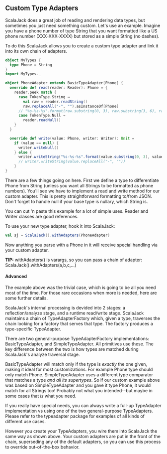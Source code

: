 ## Custom Type Adapters

ScalaJack does  a great job of reading and rendering data types, but sometimes you just need something custom.  Let's use an example.  Imagine you have a phone number of type String that you want formatted like a US phone number (XXX-XXX-XXXX) but stored as a simple String (no dashes).

To do this ScalaJack allows you to create a custom type adapter and link it into its own chain of adapters.

```scala
object MyTypes {
  type Phone = String
}
import MyTypes._

object PhoneAdapter extends BasicTypeAdapter[Phone] {
  override def read(reader: Reader): Phone = {
    reader.peek match {
      case TokenType.String ⇒
        val raw = reader.readString()
        raw.replaceAll("-", "").asInstanceOf[Phone]
      // "%s-%s-%s".format(raw.substring(0, 3), raw.substring(3, 6), raw.substring(6)).asInstanceOf[Phone]
      case TokenType.Null ⇒
        reader.readNull()
    }
  }

  override def write(value: Phone, writer: Writer): Unit =
    if (value == null) {
      writer.writeNull()
    } else {
      writer.writeString("%s-%s-%s".format(value.substring(0, 3), value.substring(3, 6), value.substring(6)))
      // writer.writeString(value.replaceAll("-", ""))
    }
}
```

There are a few things going on here.  First we define a type to differentiate Phone from String (unless you want all Strings to be formatted as phone numbers).  You'll see we have to implement a read and write method for our custom adapter.  This is pretty straightforward formatting to/from JSON.  Don't forget to handle null if your base type is nullary, which String is.

You can cut 'n paste this example for a lot of simple uses.  Reader and Writer classes are good references.

To use your new type adapter, hook it into ScalaJack:

```scala
val sj = ScalaJack().withAdapters(PhoneAdapter)
```

Now anything you parse with a Phone in it will receive special handling via your custom adapter.

**TIP:** withAdapters() is varargs, so you can pass a chain of adapter: ScalaJack().withAdapters(a,b,c,...)

#### Advanced
The example above was the trivial case, which is going to be all you need most of the time.  For those rare occasions when more is needed, here are some further details.

ScalaJack's internal processing is devided into 2 stages: a reflection/analyze stage, and a runtime read/write stage.  ScalaJack maintains a chain of TypeAdapterFactory which, given a type, traverses the chain looking for a factory that serves that type.  The factory produces a type-specific TypeAdapter.

There are two general-purpose TypeAdapterFactory implementations: BasicTypeAdapter, and SimpleTypeAdapter.  All primitives use these.  The key difference between the two is how types are matched during ScalaJack's analyze traversal stage.

BasicTypeAdapter will match only if the type is *exactly* the one given, making it ideal for most customizations.  For example Phone type should only match Phone.  SimpleTypeAdapter uses a different type comparator that matches a type *and all its supertypes*.  So if our custom example above was based on SimpleTypeAdapter and you gave it type Phone, it would match for all Strings too!  Probably not what you intended--but maybe in some cases that *is* what you need.

If you really have special needs, you can always write a full-up TypeAdapter implementation vs using one of the two general-purpose TypeAdapters.  Please refer to the typeadapter package for examples of all kinds of different use cases.

However you create your TypeAdapters, you wire them into ScalaJack the same way as shown above.  Your custom adapters are put in the front of the chain, superseding any of the default adapters, so you can use this process to override out-of-the-box behavior.